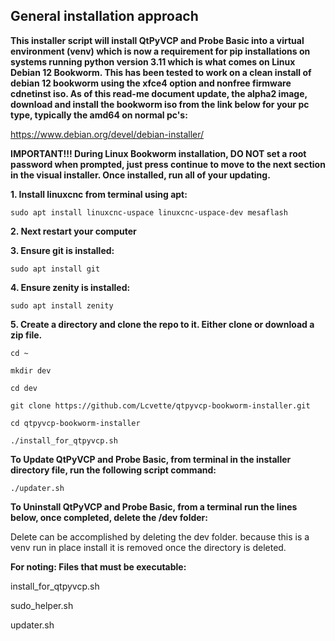 ## General installation approach

**This installer script will install QtPyVCP and Probe Basic into a virtual environment (venv) which is now a requirement for pip installations on systems running python version 3.11 which is what comes on Linux Debian 12 Bookworm.  This has been tested to work on a clean install of debian 12 bookworm using the xfce4 option and nonfree firmware cdnetinst iso. As of this read-me document update, the alpha2 image, download and install the bookworm iso from the link below for your pc type, typically the amd64 on normal pc's:** 

https://www.debian.org/devel/debian-installer/


**IMPORTANT!!!  During Linux Bookworm installation, DO NOT set a root password when prompted, just press continue to move to the next section in the visual installer.  Once installed, run all of your updating.**



**1. Install linuxcnc from terminal using apt:**

`sudo apt install linuxcnc-uspace linuxcnc-uspace-dev mesaflash`



**2. Next restart your computer**



**3. Ensure git is installed:**

`sudo apt install git`


**4. Ensure zenity is installed:**

`sudo apt install zenity`


**5. Create a directory and clone the repo to it.  Either clone or download a zip file.**

`cd ~`

`mkdir dev`

`cd dev`

`git clone https://github.com/Lcvette/qtpyvcp-bookworm-installer.git`

`cd qtpyvcp-bookworm-installer`

`./install_for_qtpyvcp.sh`



**To Update QtPyVCP and Probe Basic, from terminal in the installer directory file, run the following script command:**

`./updater.sh`



**To Uninstall QtPyVCP and Probe Basic, from a terminal run the lines below, once completed, delete the /dev folder:**

Delete can be accomplished by deleting the dev folder. because this is a venv run in place install it is removed once the directory is deleted.


**For noting: Files that must be executable:**

install_for_qtpyvcp.sh

sudo_helper.sh

updater.sh
